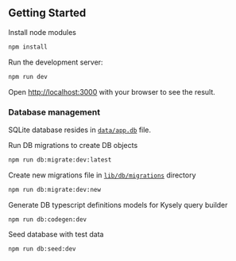 ## Getting Started

Install node modules
```bash
npm install
```

Run the development server:

```bash
npm run dev
```

Open [http://localhost:3000](http://localhost:3000) with your browser to see the result.


### Database management

SQLite database resides in [`data/app.db`](data/) file.

Run DB migrations to create DB objects
```bash
npm run db:migrate:dev:latest
```

Create new migrations file in [`lib/db/migrations`](lib/db/migrations) directory
```bash
npm run db:migrate:dev:new
```

Generate DB typescript definitions models for Kysely query builder
```bash
npm run db:codegen:dev
```

Seed database with test data
```bash
npm run db:seed:dev
```
